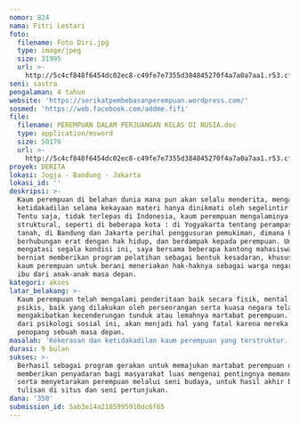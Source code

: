 ```yaml
---
nomor: 824
nama: Fitri Lestari
foto:
  filename: Foto Diri.jpg
  type: image/jpeg
  size: 31995
  url: >-
    http://5c4cf848f6454dc02ec8-c49fe7e7355d384845270f4a7a0a7aa1.r53.cf2.rackcdn.com/3db03266-74a2-45da-ba14-ed24314f7563/Foto%20Diri.jpg
seni: sastra
pengalaman: 4 tahun
website: 'https://serikatpembebasanperempuan.wordpress.com/'
sosmed: 'https://web.facebook.com/addme.fifi'
file:
  filename: PEREMPUAN DALAM PERJUANGAN KELAS DI RUSIA.doc
  type: application/msword
  size: 50176
  url: >-
    http://5c4cf848f6454dc02ec8-c49fe7e7355d384845270f4a7a0a7aa1.r53.cf2.rackcdn.com/9e071287-1c8f-4dfb-ae3a-9e4b7682952e/PEREMPUAN%20DALAM%20PERJUANGAN%20KELAS%20DI%20RUSIA.doc
proyek: DERITA
lokasi: Jogja - Bandung - Jakarta
lokasi_id: ''
deskripsi: >-
  Kaum perempuan di belahan dunia mana pun akan selalu menderita, mengalami
  ketidakadilan selama kekayaan materi hanya dinikmati oleh segelintir orang.
  Tentu saja, tidak terlepas di Indonesia, kaum perempuan mengalaminya secara
  struktural, seperti di beberapa kota : di Yogyakarta tentang perampasan lahan
  tanah, di Bandung dan Jakarta perihal penggusuran pemukiman, dimana kesemuanya
  berhubungan erat dengan hak hidup, dan berdampak kepada perempuan. Untuk
  mengatasi segala kondisi ini, saya bersama beberapa kantong mahasiswa/i
  berniat memberikan program pelatihan sebagai bentuk kesadaran, khususnya bagi
  kaum perempuan untuk berani meneriakan hak-haknya sebagai warga negara, dan
  ibu dari anak-anak masa depan. 
kategori: akses
latar_belakang: >-
  Kaum perempuan telah mengalami penderitaan baik secara fisik, mental hingga
  psikis, baik yang dilakukan oleh perseorangan serta kuasa negara telah
  mengakibatkan kecenderungan tunduk atau lemahnya martabat perempuan. Dampak
  dari psikologi sosial ini, akan menjadi hal yang fatal karena mereka adalah
  penopang sebuah masa depan. 
masalah: 'Kekerasan dan ketidakadilan kaum perempuan yang terstruktur.  '
durasi: 9 bulan
sukses: >-
  Berhasil sebagai program gerakan untuk memajukan martabat perempuan dalam
  memberikan penyadaran bagi masyarakat luas mengenai pentingnya memanusiakan
  serta menyetarakan perempuan melalui seni budaya, untuk hasil akhir berupa
  tulisan di situs dan seni pertunjukan.
dana: '350'
submission_id: 5ab3e14a2185995910dc6f65
---
```

